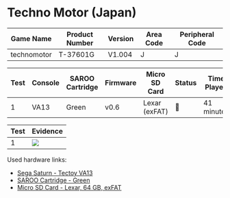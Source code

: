 # Techno Motor (Japan)

| Game Name   | Product Number | Version | Area Code | Peripheral Code |
| ----------- | -------------- | ------- | --------- | --------------- |
| technomotor | T-37601G       | V1.004  | J         | J               |

| Test | Console | SAROO Cartridge | Firmware | Micro SD Card | Status | Time Played |
| ---- | ------- | --------------- | -------- | ------------- | ------ | ----------- |
| 1    | VA13    | Green           | v0.6     | Lexar (exFAT) | :100:  | 41 minutes  |

| Test | Evidence                                                                                         |
| ---- | ------------------------------------------------------------------------------------------------ |
| 1    | [![](https://img.youtube.com/vi/oWeyDxEEtC8/0.jpg)](https://www.youtube.com/watch?v=oWeyDxEEtC8) |

Used hardware links:

- [Sega Saturn - Tectoy VA13](../../../../Info/Consoles/VA13/README.md)
- [SAROO Cartridge - Green](../../../../Info/Cartridges/RetroGameParadiseStore/1.32F/README.md)
- [Micro SD Card - Lexar, 64 GB, exFAT](../../../../Info/SdCards/Lexar/64GB/exfat/README.md)
